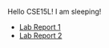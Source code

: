 Hello CSE15L!
I am sleeping!
* [Lab Report 1](https://saintlucifur.github.io/cse15l-lab-reports/lab-report-1-week-0.html)
* [Lab Report 2](https://saintlucifur.github.io/cse15l-lab-reports/lab-report-2-week-1.html)